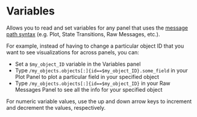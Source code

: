 # Variables

Allows you to read and set variables for any panel that uses the [message path syntax](#help:message-path-syntax) (e.g. Plot, State Transitions, Raw Messages, etc.).

For example, instead of having to change a particular object ID that you want to see visualizations for across panels, you can:

- Set a `$my_object_ID` variable in the Variables panel
- Type `/my_objects.objects[:]{id==$my_object_ID}.some_field` in your Plot Panel to plot a particular field in your specified object
- Type `/my_objects.objects[:]{id==$my_object_ID}` in your Raw Messages Panel to see all the info for your specified object

For numeric variable values, use the up and down arrow keys to increment and decrement the values, respectively.
